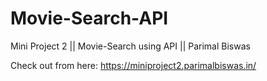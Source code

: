 # Movie-Search-API
Mini Project 2 || Movie-Search using API || Parimal Biswas  

Check out from here: https://miniproject2.parimalbiswas.in/
